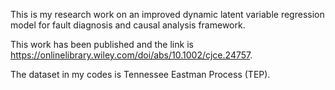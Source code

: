 This is my research work on an improved dynamic latent variable regression model for fault diagnosis and causal analysis framework.

This work has been published and the link is https://onlinelibrary.wiley.com/doi/abs/10.1002/cjce.24757.

The dataset in my codes is Tennessee Eastman Process (TEP).
